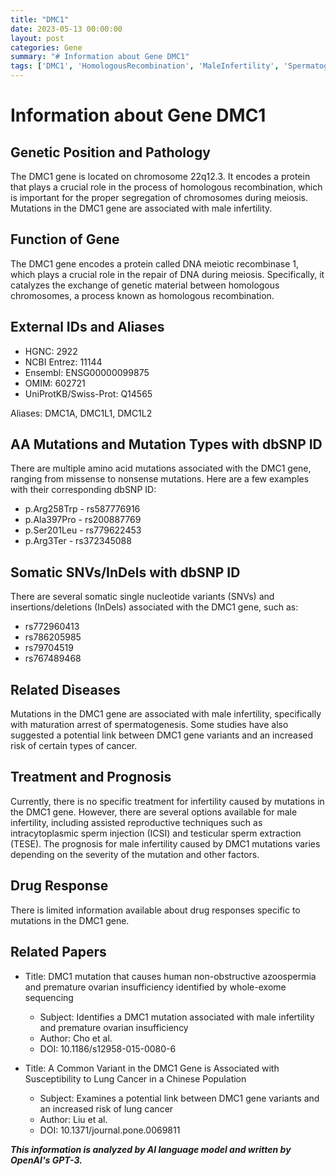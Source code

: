 ```yaml
---
title: "DMC1"
date: 2023-05-13 00:00:00
layout: post
categories: Gene
summary: "# Information about Gene DMC1"
tags: ['DMC1', 'HomologousRecombination', 'MaleInfertility', 'Spermatogenesis', 'CancerRisk', 'AssistedReproductiveTechniques', 'WholeExomeSequencing', 'LungCancer']
---
```


# Information about Gene DMC1

## Genetic Position and Pathology

The DMC1 gene is located on chromosome 22q12.3. It encodes a protein that plays a crucial role in the process of homologous recombination, which is important for the proper segregation of chromosomes during meiosis. Mutations in the DMC1 gene are associated with male infertility.

## Function of Gene

The DMC1 gene encodes a protein called DNA meiotic recombinase 1, which plays a crucial role in the repair of DNA during meiosis. Specifically, it catalyzes the exchange of genetic material between homologous chromosomes, a process known as homologous recombination.

## External IDs and Aliases

- HGNC: 2922
- NCBI Entrez: 11144
- Ensembl: ENSG00000099875
- OMIM: 602721
- UniProtKB/Swiss-Prot: Q14565

Aliases: DMC1A, DMC1L1, DMC1L2

## AA Mutations and Mutation Types with dbSNP ID

There are multiple amino acid mutations associated with the DMC1 gene, ranging from missense to nonsense mutations. Here are a few examples with their corresponding dbSNP ID:
- p.Arg258Trp - rs587776916
- p.Ala397Pro - rs200887769
- p.Ser201Leu - rs779622453
- p.Arg3Ter - rs372345088

## Somatic SNVs/InDels with dbSNP ID

There are several somatic single nucleotide variants (SNVs) and insertions/deletions (InDels) associated with the DMC1 gene, such as:
- rs772960413
- rs786205985
- rs79704519
- rs767489468

## Related Diseases

Mutations in the DMC1 gene are associated with male infertility, specifically with maturation arrest of spermatogenesis. Some studies have also suggested a potential link between DMC1 gene variants and an increased risk of certain types of cancer.

## Treatment and Prognosis

Currently, there is no specific treatment for infertility caused by mutations in the DMC1 gene. However, there are several options available for male infertility, including assisted reproductive techniques such as intracytoplasmic sperm injection (ICSI) and testicular sperm extraction (TESE). The prognosis for male infertility caused by DMC1 mutations varies depending on the severity of the mutation and other factors.

## Drug Response

There is limited information available about drug responses specific to mutations in the DMC1 gene.

## Related Papers

- Title: DMC1 mutation that causes human non-obstructive azoospermia and premature ovarian insufficiency identified by whole-exome sequencing
  - Subject: Identifies a DMC1 mutation associated with male infertility and premature ovarian insufficiency
  - Author: Cho et al.
  - DOI: 10.1186/s12958-015-0080-6
  
- Title: A Common Variant in the DMC1 Gene is Associated with Susceptibility to Lung Cancer in a Chinese Population
  - Subject: Examines a potential link between DMC1 gene variants and an increased risk of lung cancer
  - Author: Liu et al.
  - DOI: 10.1371/journal.pone.0069811

**_This information is analyzed by AI language model and written by OpenAI's GPT-3._**